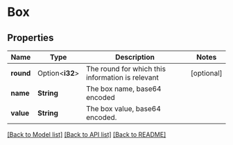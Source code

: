 # Box

## Properties

Name | Type | Description | Notes
------------ | ------------- | ------------- | -------------
**round** | Option<**i32**> | The round for which this information is relevant | [optional]
**name** | **String** | The box name, base64 encoded | 
**value** | **String** | The box value, base64 encoded. | 

[[Back to Model list]](../README.md#documentation-for-models) [[Back to API list]](../README.md#documentation-for-api-endpoints) [[Back to README]](../README.md)


